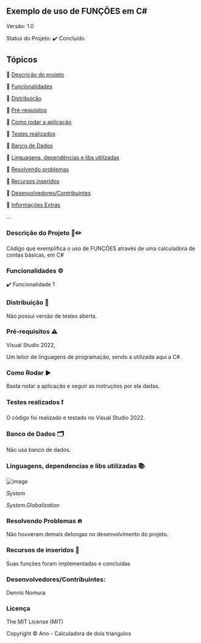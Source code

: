 ## Exemplo de uso de FUNÇÕES em C#
Versão: 1.0

Status do Projeto:  ✔️ Concluído

## Tópicos
🔹 [Descrição do projeto](https://github.com/GatoEstunado/Calculadoras/tree/Função#descri%C3%A7%C3%A3o-do-projeto-%EF%B8%8F)

🔹 [Funcionalidades](https://github.com/GatoEstunado/Calculadoras/tree/Função#funcionalidades-%EF%B8%8F)

🔹 [Distribuição](https://github.com/GatoEstunado/Calculadoras/tree/Função#distribui%C3%A7%C3%A3o-)

🔹 [Pré-requisitos](https://github.com/GatoEstunado/Calculadoras/tree/Função#pr%C3%A9-requisitos-%EF%B8%8F)

🔹 [Como rodar a aplicação](https://github.com/GatoEstunado/Calculadoras/tree/Função#como-rodar-%EF%B8%8F)

🔹 [Testes realizados](https://github.com/GatoEstunado/Calculadoras/tree/Função#testes-realizados-)

🔹 [Banco de Dados](https://github.com/GatoEstunado/Calculadoras/tree/Função#banco-de-dados-%EF%B8%8F)

🔹 [Linguagens, dependências e libs utilizadas](https://github.com/GatoEstunado/Calculadoras/tree/Função#linguagens-dependencias-e-libs-utilizadas-)

🔹 [Resolvendo problemas](https://github.com/GatoEstunado/Calculadoras/tree/Função#resolvendo-problemas-)

🔹 [Recursos inseridos](https://github.com/GatoEstunado/Calculadoras/tree/Função#recursos-de-inseridos-)

🔹 [Desenvolvedores/Contribuintes](https://github.com/GatoEstunado/Calculadoras/tree/Função#desenvolvedorescontribuintes)

🔹 [Informações Extras](https://github.com/GatoEstunado/Calculadoras/tree/Função#licen%C3%A7a)

...


### Descrição do Projeto 🧾✏️
Código que exemplifica o uso de FUNÇÕES através de uma calculadora de contas básicas, em C#


### Funcionalidades ⚙️
✔️ Funcionalidade 1




### Distribuição 💬
Não possui versão de testes aberta.




### Pré-requisitos ⚠️
Visual Studio 2022,

Um leitor de linguagens de programação, sendo a utilizada aqui a C#.



### Como Rodar ▶️
Basta rodar a aplicação e seguir as instruções por ela dadas.




### Testes realizados ❗
O código foi realizado e testado no Visual Studio 2022.




### Banco de Dados 🗂️
Não usa banco de dados.




### Linguagens, dependencias e libs utilizadas 📚

![image](https://img.shields.io/badge/C%23-239120?style=for-the-badge&logo=c-sharp&logoColor=white)

*System*

*System.Globalization*




### Resolvendo Problemas 🔥
Não houveram demais delongas no desenvolvimento do projeto.




### Recursos de inseridos 🧰
Suas funções foram implementadas e concluídas


### Desenvolvedores/Contribuintes:
Dennis Nomura




### Licença
The MIT License (MIT)

Copyright ©️ Ano - Calculadora de dois triangulos
